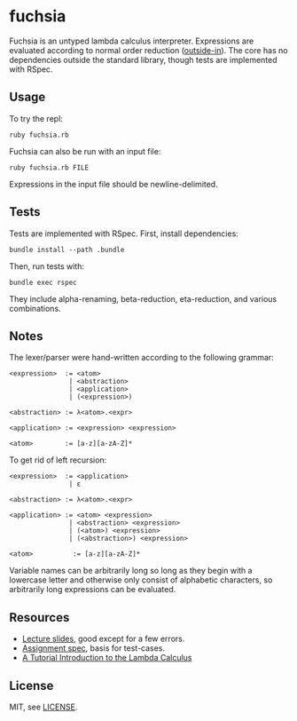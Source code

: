 # fuchsia

Fuchsia is an untyped lambda calculus interpreter. Expressions are evaluated according to normal order reduction ([outside-in](https://en.wikipedia.org/wiki/Beta_normal_form#Reduction_strategies)). The core has no dependencies outside the standard library, though tests are implemented with RSpec.

## Usage

To try the repl:

    ruby fuchsia.rb

Fuchsia can also be run with an input file:

    ruby fuchsia.rb FILE

Expressions in the input file should be newline-delimited.

## Tests

Tests are implemented with RSpec. First, install dependencies:

    bundle install --path .bundle

Then, run tests with:

    bundle exec rspec

They include alpha-renaming, beta-reduction, eta-reduction, and various combinations.

## Notes

The lexer/parser were hand-written according to the following grammar:

    <expression>  := <atom>
                   | <abstraction>
                   | <application>
                   | (<expression>)

    <abstraction> := λ<atom>.<expr>

    <application> := <expression> <expression>

    <atom>        := [a-z][a-zA-Z]*

To get rid of left recursion:

    <expression>  := <application>
                   | ε

    <abstraction> := λ<atom>.<expr>

    <application> := <atom> <expression>
                   | <abstraction> <expression>
                   | (<atom>) <expression>
                   | (<abstraction>) <expression>

    <atom>          := [a-z][a-zA-Z]*


Variable names can be arbitrarily long so long as they begin with a lowercase letter and otherwise only consist of alphabetic characters, so arbitrarily long expressions can be evaluated.

## Resources

* [Lecture slides](https://drona.csa.iisc.ernet.in/~deepakd/pav/lecture-notes.pdf), good except for a few errors.
* [Assignment spec](http://www.cs.rpi.edu/academics/courses/fall15/proglang/pa1/Programming%20Assignment%201.pdf), basis for test-cases.
* [A Tutorial Introduction to the Lambda Calculus](http://www.inf.fu-berlin.de/lehre/WS03/alpi/lambda.pdf)

## License

MIT, see [LICENSE](https://github.com/mtn/fuchsia/blob/master/LICENSE).
